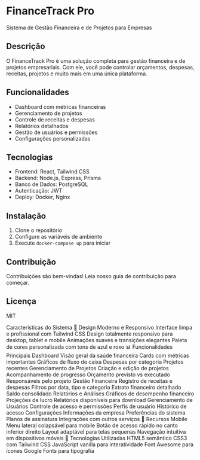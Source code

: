 # FinanceTrack Pro

Sistema de Gestão Financeira e de Projetos para Empresas

## Descrição

O FinanceTrack Pro é uma solução completa para gestão financeira e de projetos empresariais. Com ele, você pode controlar orçamentos, despesas, receitas, projetos e muito mais em uma única plataforma.

## Funcionalidades

- Dashboard com métricas financeiras
- Gerenciamento de projetos
- Controle de receitas e despesas
- Relatórios detalhados
- Gestão de usuários e permissões
- Configurações personalizadas

## Tecnologias

- Frontend: React, Tailwind CSS
- Backend: Node.js, Express, Prisma
- Banco de Dados: PostgreSQL
- Autenticação: JWT
- Deploy: Docker, Nginx

## Instalação

1. Clone o repositório
2. Configure as variáveis de ambiente
3. Execute `docker-compose up` para iniciar

## Contribuição

Contribuições são bem-vindas! Leia nosso guia de contribuição para começar.

## Licença

MIT

Características do Sistema
🎨 Design Moderno e Responsivo
Interface limpa e profissional com Tailwind CSS
Design totalmente responsivo para desktop, tablet e mobile
Animações suaves e transições elegantes
Paleta de cores personalizada com tons de azul e roxo
📊 Funcionalidades Principais
Dashboard
Visão geral da saúde financeira
Cards com métricas importantes
Gráficos de fluxo de caixa
Despesas por categoria
Projetos recentes
Gerenciamento de Projetos
Criação e edição de projetos
Acompanhamento de progresso
Orçamento previsto vs executado
Responsáveis pelo projeto
Gestão Financeira
Registro de receitas e despesas
Filtros por data, tipo e categoria
Extrato financeiro detalhado
Saldo consolidado
Relatórios e Análises
Gráficos de desempenho financeiro
Projeções de lucro
Relatórios disponíveis para download
Gerenciamento de Usuários
Controle de acesso e permissões
Perfis de usuário
Histórico de acesso
Configurações
Informações da empresa
Preferências do sistema
Planos de assinatura
Integrações com outros serviços
📱 Recursos Mobile
Menu lateral colapsável para mobile
Botão de acesso rápido no canto inferior direito
Layout adaptável para telas pequenas
Navegação intuitiva em dispositivos móveis
🔧 Tecnologias Utilizadas
HTML5 semântico
CSS3 com Tailwind CSS
JavaScript vanilla para interatividade
Font Awesome para ícones
Google Fonts para tipografia